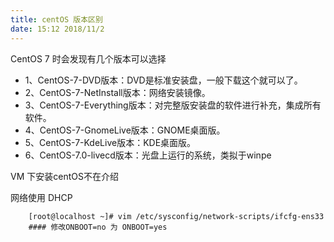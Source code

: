 ```yaml
---
title: centOS 版本区别
date: 15:12 2018/11/2
---
```


CentOS 7 时会发现有几个版本可以选择

- 1、CentOS-7-DVD版本：DVD是标准安装盘，一般下载这个就可以了。
- 2、CentOS-7-NetInstall版本：网络安装镜像。
- 3、CentOS-7-Everything版本：对完整版安装盘的软件进行补充，集成所有软件。
- 4、CentOS-7-GnomeLive版本：GNOME桌面版。
- 5、CentOS-7-KdeLive版本：KDE桌面版。
- 6、CentOS-7.0-livecd版本：光盘上运行的系统，类拟于winpe


VM 下安装centOS不在介绍

网络使用 DHCP

        [root@localhost ~]# vim /etc/sysconfig/network-scripts/ifcfg-ens33
        #### 修改ONBOOT=no 为 ONBOOT=yes
